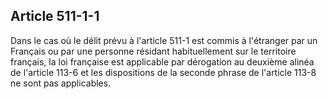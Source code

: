 Article 511-1-1
----
Dans le cas où le délit prévu à l'article 511-1 est commis à l'étranger par un
Français ou par une personne résidant habituellement sur le territoire français,
la loi française est applicable par dérogation au deuxième alinéa de l'article
113-6 et les dispositions de la seconde phrase de l'article 113-8 ne sont pas
applicables.
